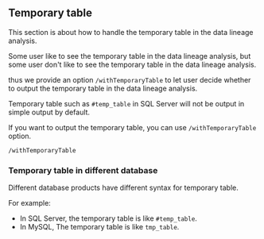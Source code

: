 ## Temporary table

This section is about how to handle the temporary table in the data lineage analysis.

Some user like to see the temporary table in the data lineage analysis, but some user don't like to see the temporary table in the data lineage analysis.

thus we provide an option `/withTemporaryTable` to let user decide whether to output the temporary table in the data lineage analysis.

Temporary table such as `#temp_table` in SQL Server will not be output in simple output by default.

If you want to output the temporary table, you can use `/withTemporaryTable` option.

```
/withTemporaryTable
```

### Temporary table in different database

Different database products have different syntax for temporary table.

For example:

- In SQL Server, the temporary table is like `#temp_table`.
- In MySQL, The temporary table is like `tmp_table`.

